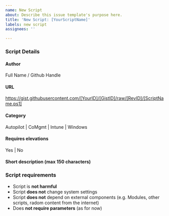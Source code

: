```yaml
---
name: New Script
about: Describe this issue template's purpose here.
title: 'New Script: [YourScriptName]'
labels: new script
assignees: ''

---
```


### Script Details

#### Author

Full Name / Github Handle

#### URL
https://gist.githubusercontent.com/[YourID]/[GistID]/raw/[RevID]/[ScriptName.ps1]

#### Category

Autopilot | CoMgmt | Intune | Windows

#### Requires elevations

Yes | No

#### Short description (max 150 characters)

### Script requirements

- Script is **not harmful**
- Script **does not** change system settings
- Script **does not** depend on external components (e.g. Modules, other scripts, radom content from the internet)
- Does **not require parameters** (as for now)
